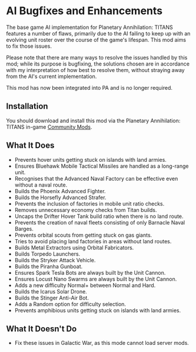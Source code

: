# AI Bugfixes and Enhancements

The base game AI implementation for Planetary Annihilation: TITANS features a number of flaws, primarily due to the AI failing to keep up with an evolving unit roster over the course of the game's lifespan. This mod aims to fix those issues.

Please note that there are many ways to resolve the issues handled by this mod; while its purpose is bugfixing, the solutions chosen are in accordance with my interpretation of how best to resolve them, without straying away from the AI's current implementation.

This mod has now been integrated into PA and is no longer required.

## Installation

You should download and install this mod via the Planetary Annihilation: TITANS in-game [Community Mods](https://steamcommunity.com/sharedfiles/filedetails/?id=1417396826).

## What It Does

- Prevents hover units getting stuck on islands with land armies.
- Ensures Bluehawk Mobile Tactical Missiles are handled as a long-range unit.
- Recognises that the Advanced Naval Factory can be effective even without a naval route.
- Builds the Phoenix Advanced Fighter.
- Builds the Horsefly Advanced Strafer.
- Prevents the inclusion of factories in mobile unit ratio checks.
- Removes unnecessary economy checks from Titan builds.
- Uncaps the Drifter Hover Tank build ratio when there is no land route.
- Prevents the creation of naval fleets consisting of only Barnacle Naval Barges.
- Prevents orbital scouts from getting stuck on gas giants.
- Tries to avoid placing land factories in areas without land routes.
- Builds Metal Extractors using Orbital Fabricators.
- Builds Torpedo Launchers.
- Builds the Stryker Attack Vehicle.
- Builds the Piranha Gunboat.
- Ensures Spark Tesla Bots are always built by the Unit Cannon.
- Ensures Locust Nano Swarms are always built by the Unit Cannon.
- Adds a new difficulty Normal+ between Normal and Hard.
- Builds the Icarus Solar Drone.
- Builds the Stinger Anti-Air Bot.
- Adds a Random option for difficulty selection.
- Prevents amphibious units getting stuck on islands with land armies.

## What It Doesn't Do

- Fix these issues in Galactic War, as this mode cannot load server mods.
